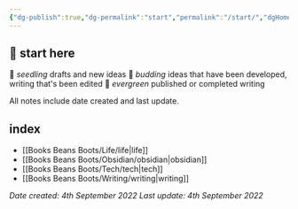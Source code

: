 ```yaml
---
{"dg-publish":true,"dg-permalink":"start","permalink":"/start/","dgHomeLink":true,"dgPassFrontmatter":false}
---
```



## 🌳 start here

🌱 _seedling_ drafts and new ideas
🌿 _budding_ ideas that have been developed, writing that's been edited
🌳 _evergreen_ published or completed writing

All notes include date created and last update.

## index

- [[Books Beans Boots/Life/life|life]]
- [[Books Beans Boots/Obsidian/obsidian|obsidian]]
- [[Books Beans Boots/Tech/tech|tech]]
- [[Books Beans Boots/Writing/writing|writing]]

*Date created: 4th September 2022*
*Last update: 4th September 2022*